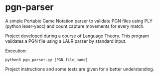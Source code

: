 # pgn-parser
A simple Portable Game Notation parser to validate PGN files using PLY (python lexer-yacc) and count capture movements for every match.

Project developed during a course of Language Theory. This program validates a PGN file using a LALR parser by standard input.

Execution:

`python3 pgn_parser.py [PGN_file_name]`

Project instructions and some tests are given for a better understanding.

